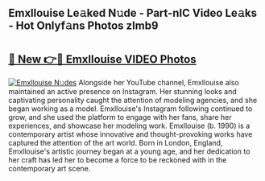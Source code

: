 ## Emxllouise Le𝚊ked N𝚞de - Part-nIC Video Le𝚊ks - Hot Onlyf𝚊ns Photos zlmb9

# <h2><a href="http://ab78689.deff.icu/?id=Emxllouise">🔗 New 👉🔴 Emxllouise VIDEO Photos</a></h2>

[![Emxllouise N𝚞des](https://i.imgur.com/rIISA9y.gif)](http://ab78689.deff.icu/?id=Emxllouise)
Alongside her YouTube channel, Emxllouise also maintained an active presence on Instagram. Her stunning looks and captivating personality caught the attention of modeling agencies, and she began working as a model. Emxllouise's Instagram following continued to grow, and she used the platform to engage with her fans, share her experiences, and showcase her modeling work. Emxllouise (b. 1990) is a contemporary artist whose innovative and thought-provoking works have captured the attention of the art world. Born in London, England, Emxllouise's artistic journey began at a young age, and her dedication to her craft has led her to become a force to be reckoned with in the contemporary art scene.
